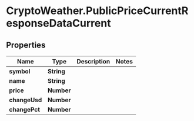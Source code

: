# CryptoWeather.PublicPriceCurrentResponseDataCurrent

## Properties
Name | Type | Description | Notes
------------ | ------------- | ------------- | -------------
**symbol** | **String** |  | 
**name** | **String** |  | 
**price** | **Number** |  | 
**changeUsd** | **Number** |  | 
**changePct** | **Number** |  | 


